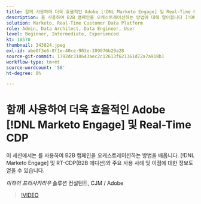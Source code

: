 ```yaml
---
title: 함께 사용하여 더욱 효율적인 Adobe [!DNL Marketo Engage] 및 Real-Time CDP
description: 을 사용하여 B2B 캠페인을 오케스트레이션하는 방법에 대해 알아봅니다 [!DNL Marketo Engage] 및 RT-CDP(B2B 에디션)
solution: Marketo, Real-Time Customer Data Platform
role: Admin, Data Architect, Data Engineer, User
level: Beginner, Intermediate, Experienced
kt: 10570
thumbnail: 343824.jpeg
exl-id: abe0f3e6-8f1e-40ce-903e-109076b29a28
source-git-commit: 1792dc318643aec2c12613f621361d72a7a918b1
workflow-type: tm+mt
source-wordcount: '58'
ht-degree: 0%

---
```


# 함께 사용하여 더욱 효율적인 Adobe [!DNL Marketo Engage] 및 Real-Time CDP

이 세션에서는 를 사용하여 B2B 캠페인을 오케스트레이션하는 방법을 배웁니다. [!DNL Marketo Engage] 및 RT-CDP(B2B 에디션)와 주요 사용 사례 및 이점에 대한 정보도 얻을 수 있습니다.

*미하이 프리사카리우* 솔루션 컨설턴트, CJM / Adobe

>[!VIDEO](https://video.tv.adobe.com/v/343824/?quality=12&learn=on)
